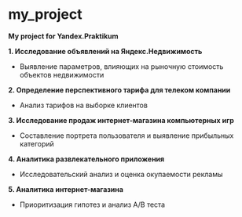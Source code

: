 # my_project
**My project for Yandex.Praktikum**

**1. Исследование объявлений на Яндекс.Недвижимость**
  - Выявление параметров, влияющих на рыночную стоимость объектов недвижимости

**2. Определение перспективного тарифа для телеком компании**
  - Анализ тарифов на выборке клиентов

**3. Исследование продаж интернет-магазина компьютерных игр**
  - Составление портрета пользователя и выявление прибыльных категорий 

**4. Аналитика развлекательного приложения**
  - Исследовательский анализ и оценка окупаемости рекламы

**5. Аналитика интернет-магазина**
  - Приоритизация гипотез и анализ A/B теста
